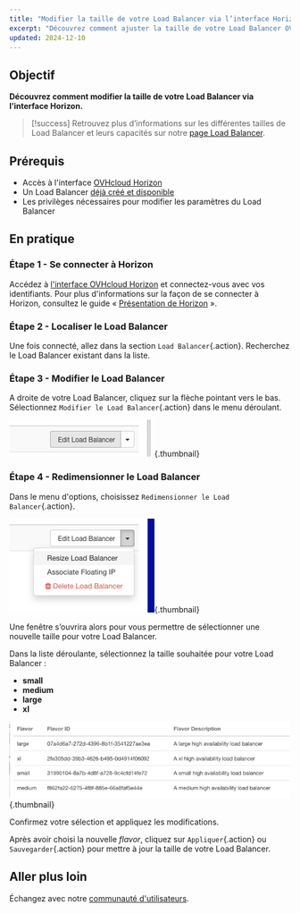 ```yaml
---
title: "Modifier la taille de votre Load Balancer via l’interface Horizon"
excerpt: "Découvrez comment ajuster la taille de votre Load Balancer OVHcloud en utilisant l'interface Horizon"
updated: 2024-12-10
---
```


## Objectif

**Découvrez comment modifier la taille de votre Load Balancer via l’interface Horizon.**

> [!success]
> Retrouvez plus d’informations sur les différentes tailles de Load Balancer et leurs capacités sur notre [page Load Balancer](/links/public-cloud/load-balancer).

## Prérequis

- Accès à l'interface [OVHcloud Horizon](https://horizon.cloud.ovh.net/project/load_balancer)
- Un Load Balancer [déjà créé et disponible](/pages/public_cloud/public_cloud_network_services/getting-started-01-create-lb-service)
- Les privilèges nécessaires pour modifier les paramètres du Load Balancer

## En pratique

### Étape 1 - Se connecter à Horizon

Accédez à [l'interface OVHcloud Horizon](https://horizon.cloud.ovh.net/project/load_balancer) et connectez-vous avec vos identifiants. Pour plus d'informations sur la façon de se connecter à Horizon, consultez le guide « [Présentation de Horizon](/pages/public_cloud/compute/introducing_horizon) ».

### Étape 2 - Localiser le Load Balancer

Une fois connecté, allez dans la section `Load Balancer`{.action}. Recherchez le Load Balancer existant dans la liste.

### Étape 3 - Modifier le Load Balancer

A droite de votre Load Balancer, cliquez sur la flèche pointant vers le bas. Sélectionnez `Modifier le Load Balancer`{.action} dans le menu déroulant.

![Bouton Modifier le Load Balancer](images/editButtonLoadBalancer.png){.thumbnail}

### Étape 4 - Redimensionner le Load Balancer

Dans le menu d'options, choisissez `Redimensionner le Load Balancer`{.action}.

![Choisir l'option Redimensionner](images/ChoiceOptionLoadBalancer.png){.thumbnail}

Une fenêtre s’ouvrira alors pour vous permettre de sélectionner une nouvelle taille pour votre Load Balancer.

Dans la liste déroulante, sélectionnez la taille souhaitée pour votre Load Balancer :

- **small**
- **medium**
- **large**
- **xl**

![Sélectionner la taille du Load Balancer](images/sizeLoadBalancer.png){.thumbnail}

Confirmez votre sélection et appliquez les modifications.

Après avoir choisi la nouvelle *flavor*, cliquez sur `Appliquer`{.action} ou `Sauvegarder`{.action} pour mettre à jour la taille de votre Load Balancer.

## Aller plus loin

Échangez avec notre [communauté d'utilisateurs](/links/community).